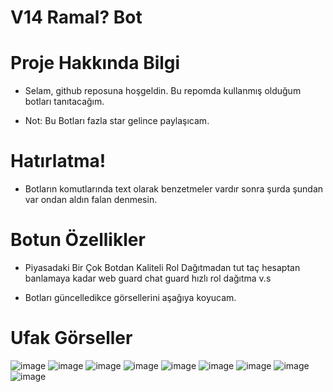 # V14 Ramal? Bot

# Proje Hakkında Bilgi

* Selam, github reposuna hoşgeldin. Bu repomda kullanmış olduğum botları tanıtacağım.


* Not: Bu Botları fazla star gelince paylaşıcam.



# Hatırlatma!
* Botların komutlarında text olarak benzetmeler vardır sonra şurda şundan var ondan aldın falan denmesin. 

# Botun Özellikler

* Piyasadaki Bir Çok Botdan Kaliteli Rol Dağıtmadan tut taç hesaptan banlamaya kadar web guard chat guard hızlı rol dağıtma v.s

* Botları güncelledikce görsellerini aşağıya koyucam.

# Ufak Görseller
![image](https://cdn.discordapp.com/attachments/1006698954248966336/1019563278529216552/v14_setup.png)
![image](https://cdn.discordapp.com/attachments/1006698954248966336/1019563278780870746/v14_setup_kurulum.png)
![image](https://cdn.discordapp.com/attachments/1006698954248966336/1019563279007354920/v14_stat.png)
![image](https://cdn.discordapp.com/attachments/1006698954248966336/1019563279229669427/v14_avatar.png)
![image](https://cdn.discordapp.com/attachments/1006698954248966336/1019563279464529971/v14_banner.png)
![image](https://cdn.discordapp.com/attachments/1006698954248966336/1019563279682650112/v14_say.png)
![image](https://cdn.discordapp.com/attachments/1006698954248966336/1019563279883980931/v14_help.png)
![image](https://cdn.discordapp.com/attachments/1006698954248966336/1019563280089485372/v14_profil.png)
![image](https://cdn.discordapp.com/attachments/1006698954248966336/1019564157462396989/v14_invite.png)
